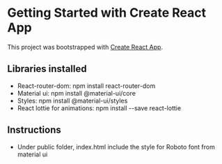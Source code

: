 # Getting Started with Create React App

This project was bootstrapped with [Create React App](https://github.com/facebook/create-react-app).

## Libraries installed

* React-router-dom:   npm install react-router-dom
* Material ui: npm install @material-ui/core
* Styles: npm install @material-ui/styles
* React lottie for animations: npm install --save react-lottie


## Instructions

* Under public folder, index.html include the style for Roboto font from material ui





